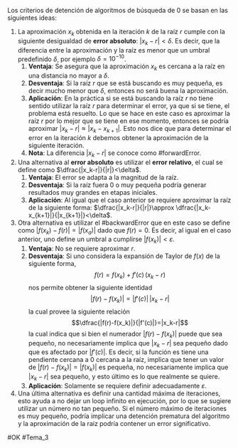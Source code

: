 Los criterios de detención de algoritmos de búsqueda de $0$ se basan en las siguientes ideas:
1. La aproximación $x_k$ obtenida en la iteración $k$ de la raíz $r$ cumple con la siguiente desigualdad de **error absoluto**: $|x_k-r|<\delta$. Es decir, que la diferencia entre la aproximación y la raíz es menor que un umbral predefinido $\delta$, por ejemplo $\delta=10^{-10}$.
	1. **Ventaja**: Se asegura que la aproximación $x_k$ es cercana a la raíz en una distancia no mayor a $\delta$.
	2. **Desventaja**: Si la raíz $r$ que se está buscando es muy pequeña, es decir mucho menor que $\delta$, entonces no será buena la aproximación.
	3. **Aplicación**: En la práctica si se está buscando la raíz $r$ no tiene sentido utilizar la raíz $r$ para determinar el error, ya que si se tiene, el problema está resuelto. Lo que se hace en este caso es aproximar la raíz $r$ por lo mejor que se tiene en ese momento, entonces se podría aproximar $|x_k-r|\approx |x_k-x_{k+1}|$. Esto nos dice que para determinar el error en la iteración $k$ debemos obtener la aproximación de la siguiente iteración.
	4. **Nota**: La diferencia $|x_k-r|$ se conoce como #forwardError.
2. Una alternativa al **error absoluto** es utilizar el **error relativo**, el cual se define como $\dfrac{|x_k-r|}{|r|}<\delta$.
	1. **Ventaja**: El error se adapta a la magnitud de la raíz.
	2. **Desventaja**: Si la raíz fuera $0$ o muy pequeña podría generar resultados muy grandes en etapas iniciales.
	3. **Aplicación**: Al igual que el caso anterior se requiere aproximar la raíz de la siguiente forma: $\dfrac{|x_k-r|}{|r|}\approx \dfrac{|x_k-x_{k+1}|}{|x_{k+1}|}<\delta$.
3.  Otra alternativa es utilizar el #backwardError que en este caso se define como $|f(x_k)-f(r)|=|f(x_a)|$ dado que $f(r)=0$. Es decir, al igual en el caso anterior, uno define un umbral a cumplirse $|f(x_k)|<\varepsilon$.
	1. **Ventaja**: No se requiere aproximar $r$.
	2. **Desventaja**: Si uno considera la expansión de Taylor de $f(x)$ de la siguiente forma, $$f(r)=f(x_k)+f'(c)\,(x_k-r)$$ nos permite obtener la siguiente identidad $$|f(r)-f(x_k)|=|f'(c)|\,|x_k-r|$$ la cual provee la siguiente relación $$\dfrac{|f(r)-f(x_k)|}{|f'(c)|}=|x_k-r|$$ la cual indica que si bien el numerador $|f(r)-f(x_k)|$ puede que sea pequeño, no necesariamente implica que $|x_k-r|$ sea pequeño dado que es afectado por $|f'(c)|$. Es decir, si la función es tiene una pendiente cercana a $0$ cercana a la raíz, implica que tener un valor de $|f(r)-f(x_k)|=|f(x_k)|$ es pequeña, no necesariamente implica que $|x_k-r|$ sea pequeño, y esto último es lo que realmente se quiere. 
	3. **Aplicación**: Solamente se requiere definir adecuadamente $\varepsilon$.
4. Una última alternativa es definir una cantidad máxima de iteraciones, esto ayuda a no dejar un loop infinito en ejecución, por lo que se sugiere utilizar un número no tan pequeño. Si el número máximo de iteraciones es muy pequeño, podría implicar una detención prematura del algoritmo y la aproximación de la raíz podría contener un error significativo.

#OK
#Tema_3